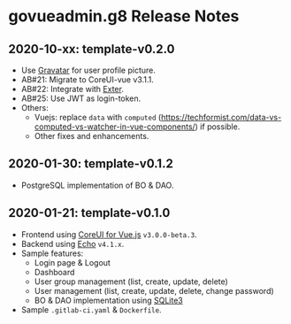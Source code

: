 # govueadmin.g8 Release Notes

## 2020-10-xx: template-v0.2.0

- Use [Gravatar](https://gravatar.com/) for user profile picture.
- AB#21: Migrate to CoreUI-vue v3.1.1.
- AB#22: Integrate with [Exter](https://github.com/btnguyen2k/exter).
- AB#25: Use JWT as login-token.
- Others:
  - Vuejs: replace `data` with `computed` (https://techformist.com/data-vs-computed-vs-watcher-in-vue-components/) if possible.
  - Other fixes and enhancements.


## 2020-01-30: template-v0.1.2

- PostgreSQL implementation of BO & DAO.


## 2020-01-21: template-v0.1.0

- Frontend using [CoreUI for Vue.js](https://coreui.io/vue/) `v3.0.0-beta.3`.
- Backend using [Echo](https://echo.labstack.com) `v4.1.x`.
- Sample features:
  - Login page & Logout
  - Dashboard
  - User group management (list, create, update, delete)
  - User management (list, create, update, delete, change password)
  - BO & DAO implementation using [SQLite3](https://github.com/mattn/go-sqlite3)
- Sample `.gitlab-ci.yaml` & `Dockerfile`.
